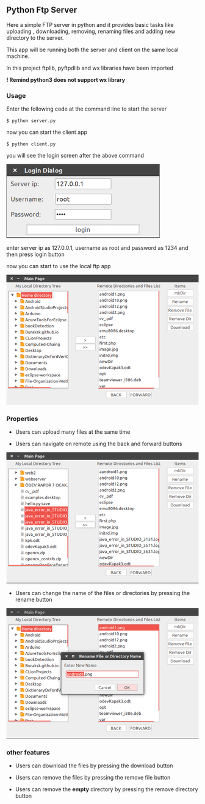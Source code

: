 ## Python Ftp Server 

<p> Here a simple FTP server in python and it provides basic tasks like uploading , downloading, removing, renaming files and adding new directory to the server.<p>

<p>This app will be running both the server and client on the same local machine.</p>
<p>In this project ftplib, pyftpdlib and wx libraries have been imported</p>
<p><b>! Remind python3 does not support wx library</b></p>

### Usage

Enter the following code at the command line to start the server
```
$ python server.py
```
now you can start the client app
```
$ python client.py
```
<p>you will see the login screen after the above command </p>

![LoginDialog](ss/loginDialog_ss.png?raw=true)

<p>enter server ip as 127.0.0.1, username as root and password as 1234 and then press login button</p>

<p> now you can start to use the local ftp app</p>

![mainPage](ss/mainPage_ss.png?raw=true)

### Properties

- <p>Users can upload many files at the same time</p>
- <p>Users can navigate on remote using the back and forward buttons</p>

![uploadFile](ss/uploadMultiFile_ss.png?raw=true)

- <p>Users can change the name of the files or directories by pressing the rename button </p>
![renameFileName](ss/rename_ss.png?raw=true)

### other features 
- <p>Users can download the files by pressing the download button </p>
- <p>Users can remove the files by pressing the remove file button </p>
- <p>Users can remove the <b>empty</b> directory by pressing the remove directory button </p>
